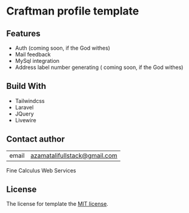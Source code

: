 # Craftman profile template 

## Features

- Auth (coming soon, if the God withes)
- Mail feedback
- MySql integration
- Address label number generating ( coming soon, if the God withes)

## Build With

- Tailwindcss
- Laravel
- JQuery
- Livewire 


## Contact author
|    |  |  
| --- | --- 
|   email  | azamatalifullstack@gmail.com |   
Fine Calculus Web Services



## License

The license for template the [MIT license](https://opensource.org/licenses/MIT).
